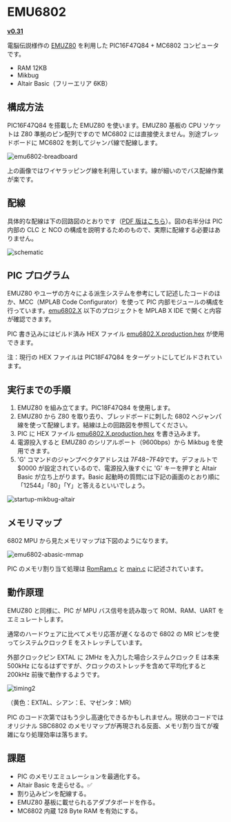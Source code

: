 # EMU6802

[**v0.31**](https://github.com/ryu10/emu6802/releases/tag/v0.31) 

  電脳伝説様作の [EMUZ80](https://github.com/vintagechips/emuz80) を利用した PIC16F47Q84 + MC6802 コンピュータです。

  - RAM 12KB
  - Mikbug
  - Altair Basic（フリーエリア 6KB）

## 構成方法

PIC16F47Q84 を搭載した EMUZ80 を使います。EMUZ80 基板の CPU ソケットは Z80 準拠のピン配列ですので MC6802 には直接使えません。別途ブレッドボードに MC6802 を刺してジャンパ線で配線します。

![emu6802-breadboard](/img/emu6802bb.jpg)

上の画像ではワイヤラッピング線を利用しています。線が細いのでバス配線作業が楽です。

## 配線

具体的な配線は下の回路図のとおりです（[PDF 版はこちら](/emu6802.kicad5/emu6802/emu6802_sch.pdf)）。図の右半分は PIC 内部の CLC と NCO の構成を説明するためのもので、実際に配線する必要はありません。

![schematic](/img/emu6802_sch.png)

## PIC プログラム

EMUZ80 やユーザの方々による派生システムを参考にして記述したコードのほか、MCC（MPLAB Code Configurator）を使って PIC 内部モジュールの構成を行っています。[emu6802.X](/emu6802.X/) 以下のプロジェクトを MPLAB X IDE で開くと内容が確認できます。

PIC 書き込みにはビルド済み HEX ファイル [emu6802.X.production.hex](/emu6802.X/dist/default/production/emu6802.X.production.hex) が使用できます。

注：現行の HEX ファイルは PIC18F47Q84 をターゲットにしてビルドされています。

## 実行までの手順

1. EMUZ80 を組み立てます。PIC18F47Q84 を使用します。
2. EMUZ80 から Z80 を取り去り、ブレッドボードに刺した 6802 へジャンパ線を使って配線します。結線は上の回路図を参照してください。
3. PIC に HEX ファイル [emu6802.X.production.hex](/emu6802.X/dist/default/production/emu6802.X.production.hex) を書き込みます。
4. 電源投入すると EMUZ80 のシリアルポート（9600bps）から Mikbug を使用できます。
5. 'G' コマンドのジャンプベクタアドレスは $7F48-$7F49です。デフォルトで $0000 が設定されているので、電源投入後すぐに 'G' キーを押すと Altair Basic が立ち上がります。Basic 起動時の質問には下記の画面のとおり順に「12544」「80」「Y」と答えるといいでしょう。

![startup-mikbug-altair](/img/mikbug-abasic.png)

## メモリマップ

6802 MPU から見たメモリマップは下図のようになります。

![emu6802-abasic-mmap](img/emu6802-abasic-mmap.png)

PIC のメモリ割り当て処理は [RomRam.c](emu6802.X/RomRam.c) と [main.c](emu6802.X/main.c) に記述されています。

## 動作原理

EMUZ80 と同様に、PIC が MPU バス信号を読み取って ROM、RAM、UART をエミュレートします。

通常のハードウェアに比べてメモリ応答が遅くなるので 6802 の MR ピンを使ってシステムクロック E をストレッチしています。

外部クロックピン EXTAL に 2MHz を入力した場合システムクロック E は本来 500kHz になるはずですが、クロックのストレッチを含めて平均化すると 200kHz 前後で動作するようです。

![timing2](/img/timing2.png)

（黄色：EXTAL、シアン：E、マゼンタ：MR）

PIC のコード次第ではもう少し高速化できるかもしれません。現状のコードではオリジナル SBC6802 のメモリマップが再現される反面、メモリ割り当てが複雑になり処理効率は落ちます。

## 課題

- PIC のメモリエミュレーションを最適化する。
- Altair Basic を走らせる。✅
- 割り込みピンを配線する。
- EMUZ80 基板に載せられるアダプタボードを作る。
- MC6802 内蔵 128 Byte RAM を有効にする。
